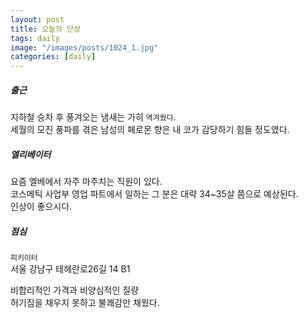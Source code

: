 ```yaml
---
layout: post
title: 오늘의 단상
tags: daily
image: "/images/posts/1024_1.jpg"
categories: [daily]
---
```


##### 출근

지하철 승차 후 풍겨오는 냄새는 가히 `역겨웠다`.  
세월의 모진 풍파를 겪은 남성의 페로몬 향은 내 코가 감당하기 힘들 정도였다.  

##### 엘리베이터

요즘 엘베에서 자주 마주치는 직원이 있다.  
코스메틱 사업부 영업 파트에서 일하는 그 분은 대략 34~35살 쯤으로 예상된다.  
인상이 좋으시다.

##### 점심

`피키이터`  
서울 강남구 테헤란로26길 14 B1

비합리적인 가격과 비양심적인 질량  
허기짐을 채우지 못하고 불쾌감만 채웠다.
